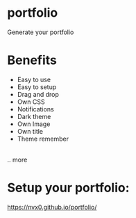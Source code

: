 # portfolio
Generate your portfolio

# Benefits
- Easy to use
- Easy to setup
- Drag and drop 
- Own CSS
- Notifications
- Dark theme
- Own Image
- Own title 
- Theme remember
<br>
.. more

# Setup your portfolio:
https://nvx0.github.io/portfolio/
